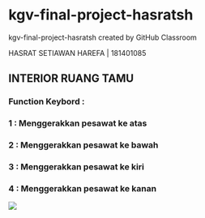 # kgv-final-project-hasratsh
kgv-final-project-hasratsh created by GitHub Classroom

HASRAT SETIAWAN HAREFA | 181401085

## INTERIOR RUANG TAMU

### Function Keybord :
### 1 : Menggerakkan pesawat ke atas
### 2 : Menggerakkan pesawat ke bawah
### 3 : Menggerakkan pesawat ke kiri
### 4 : Menggerakkan pesawat ke kanan

![]([url=https://ibb.co/9yXk144][img]https://i.ibb.co/P1pvPWW/VID-20200614-WA0022.gif[/img][/url])
